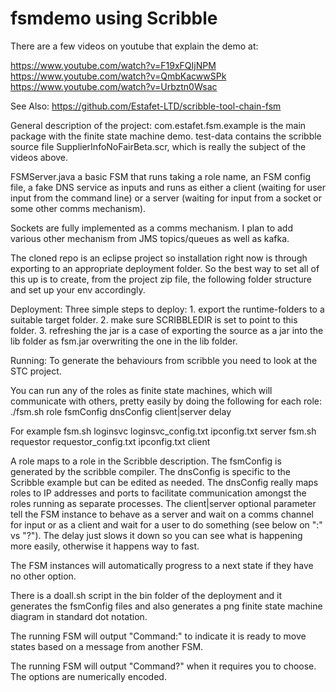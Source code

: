 # fsmdemo using Scribble

There are a few videos on youtube that explain the demo at:

https://www.youtube.com/watch?v=F19xFQIjNPM
https://www.youtube.com/watch?v=QmbKacwwSPk
https://www.youtube.com/watch?v=Urbztn0Wsac

See Also:
https://github.com/Estafet-LTD/scribble-tool-chain-fsm

General description of the project:
com.estafet.fsm.example is the main package with the finite state machine demo.
test-data contains the scribble source file SupplierInfoNoFairBeta.scr, which is really the subject of the videos above.

FSMServer.java a basic FSM that runs taking a role name, an FSM config file, a fake DNS service as inputs and runs as either a client (waiting for user input from the command line) or a server (waiting for input from a socket or some other comms mechanism).

Sockets are fully implemented as a comms mechanism. I plan to add various other mechanism from JMS topics/queues as well as kafka.
	
The cloned repo is an eclipse project so installation right now is through exporting to an appropriate deployment folder. So the best way to set all of this up is to create, from the project zip file, the following folder structure and set up your env accordingly.

Deployment:
Three simple steps to deploy:
	1. export the runtime-folders to a suitable target folder.
	2. make sure SCRIBBLEDIR is set to point to this folder. 
	3. refreshing the jar is a case of exporting the source as a jar into the lib folder as fsm.jar overwriting the one in the lib folder.

Running:
To generate the behaviours from scribble you need to look at the STC project.
	
You can run any of the roles as finite state machines, which will communicate with others, pretty easily by doing the following for each role:
	./fsm.sh role fsmConfig dnsConfig client|server delay
	
For example
	fsm.sh loginsvc loginsvc_config.txt ipconfig.txt server
	fsm.sh requestor requestor_config.txt ipconfig.txt client
	
A role maps to a role in the Scribble description. 
The fsmConfig is generated by the scribble compiler. 
The dnsConfig is specific to the Scribble example but can be edited as needed. The dnsConfig really maps roles to IP addresses and ports to facilitate communication amongst the roles running as separate processes.
The client|server optional parameter tell the FSM instance to behave as a server and wait on a comms channel for input or as a client and wait for a user to do something (see below on ":" vs "?").
The delay just slows it down so you can see what is happening more easily, otherwise it happens way to fast.

The FSM instances will automatically progress to a next state if they have no other option.

There is a doall.sh script in the bin folder of the deployment and it generates the fsmConfig files and also generates a png finite state machine diagram in standard dot notation.

The running FSM will output "Command:" to indicate it is ready to move states based on a message from another FSM.
 
The running FSM will output "Command?" when it requires you to choose. The options are numerically encoded.
  
